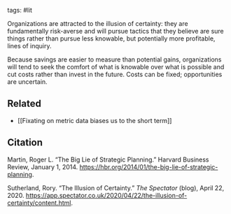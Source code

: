 tags: #lit 

Organizations are attracted to the illusion of certainty: they are fundamentally risk-averse and will pursue tactics that they believe are sure things rather than pursue less knowable, but potentially more profitable, lines of inquiry. 

Because savings are easier to measure than potential gains, organizations will tend to seek the comfort of what is knowable over what is possible and cut costs rather than invest in the future. Costs can be fixed; opportunities are uncertain. 

## Related
- [[Fixating on metric data biases us to the short term]]

## Citation
Martin, Roger L. “The Big Lie of Strategic Planning.” Harvard Business Review, January 1, 2014. https://hbr.org/2014/01/the-big-lie-of-strategic-planning.

Sutherland, Rory. “The Illusion of Certainty.” *The Spectator* (blog), April 22, 2020. https://app.spectator.co.uk/2020/04/22/the-illusion-of-certainty/content.html.

